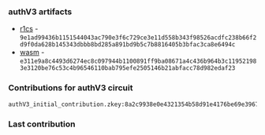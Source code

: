 ### authV3 artifacts

- [r1cs](./contributions/authV3/authV3.r1cs) - `9e1ad99436b1151544043ac790e3f6c729ce3e11d558b343f98526acdfc238b66f2d9f0da628b145343dbbb8bd285a891bd9b5c7b8816405b3bfac3ca8e6494c`
- [wasm](./contributions/authV3/authV3.wasm) - `e311e9a8c4493d6274ec8c097944b1100891ff9ba08671a4c436b964b3c119521983e3120be76c53c4b96546110bab795efe2505146b21abfacc78d982edaf23`

### Contributions for authV3 circuit

```
authV3_initial_contribution.zkey:8a2c9938e0e4321354b58d91e4176be69e39677c9faed2d7d82d6959075f71650e551b52fe48eaa050b7b8d09eae1d9c7824ceb264a57d626bba60ab8b4e7450
```

### Last contribution
```

```
